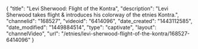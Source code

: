 {
    "title": "Levi Sherwood: Flight of the Kontra",
    "description": "Levi Sherwood takes flight & introduces his colorway of the etnies Kontra.",
    "channelid": "168527",
    "videoid": "6414096",
    "date_created": "1443112585",
    "date_modified": "1449884514",
    "type": "captivate",
    "layout": "channelVideo",
    "url": "\/etnies\/levi-sherwood-flight-of-the-kontra\/168527-6414096"
}